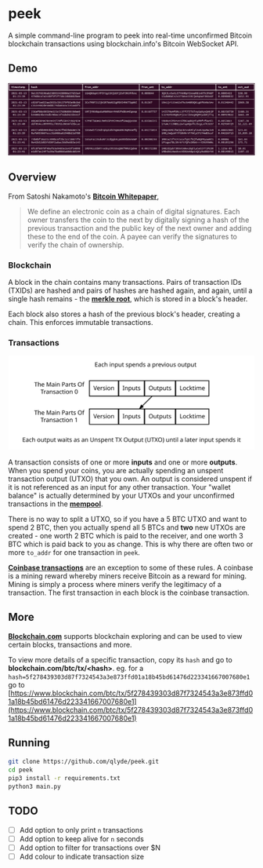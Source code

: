 # peek

A simple command-line program to peek into real-time unconfirmed Bitcoin blockchain transactions using blockchain.info's Bitcoin WebSocket API.

## Demo

![demo](images/demo.png)

## Overview

From Satoshi Nakamoto's [**Bitcoin Whitepaper**](https://www.bitcoin.com/bitcoin.pdf),
> We define an electronic coin as a chain of digital signatures. Each owner transfers the coin to the next by digitally signing a hash of the previous transaction and the public key of the next owner and adding these to the end of the coin. A payee can verify the signatures to verify the chain of ownership.

### Blockchain

A block in the chain contains many transactions. Pairs of transaction IDs (TXIDs) are hashed and pairs of hashes are hashed again, and again, until a single hash remains - the [**merkle root**](https://learnmeabitcoin.com/technical/merkle-root), which is stored in a block's header.

Each block also stores a hash of the previous block's header, creating a chain. This enforces immutable transactions.

### Transactions

![transaction](images/transaction.svg)

A transaction consists of one or more **inputs** and one or more **outputs**. When you spend your coins, you are actually spending an unspent transaction output (UTXO) that you own. An output is considered unspent if it is not referenced as an input for any other transaction. Your "wallet balance" is actually determined by your UTXOs and your unconfirmed transactions in the [**mempool**](https://learnmeabitcoin.com/technical/memory-pool).

There is no way to split a UTXO, so if you have a 5 BTC UTXO and want to spend 2 BTC, then you actually spend all 5 BTCs and **two** new UTXOs are created - one worth 2 BTC which is paid to the receiver, and one worth 3 BTC which is paid back to you as change. This is why there are often two or more `to_addr` for one transaction in `peek`.

[**Coinbase transactions**](https://learnmeabitcoin.com/technical/coinbase-transaction) are an exception to some of these rules. A coinbase is a mining reward whereby miners receive Bitcoin as a reward for mining. Mining is simply a process where miners verify the legitimacy of a transaction. The first transaction in each block is the coinbase transaction.

## More

[**Blockchain.com**](https://www.blockchain.com/explorer) supports blockchain exploring and can be used to view certain blocks, transactions and more.

To view more details of a specific transaction, copy its `hash` and go to **blockchain.com/btc/tx/\<hash>**. eg. for a `hash=5f278439303d87f7324543a3e873ffd01a18b45bd61476d223341667007680e1` go to [https://www.blockchain.com/btc/tx/5f278439303d87f7324543a3e873ffd01a18b45bd61476d223341667007680e1](https://www.blockchain.com/btc/tx/5f278439303d87f7324543a3e873ffd01a18b45bd61476d223341667007680e1)

## Running

```bash
git clone https://github.com/qlyde/peek.git
cd peek
pip3 install -r requirements.txt
python3 main.py
```

## TODO

- [ ] Add option to only print `n` transactions
- [ ] Add option to keep alive for `n` seconds
- [ ] Add option to filter for transactions over $N
- [ ] Add colour to indicate transaction size
